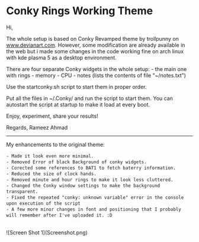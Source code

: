 # Conky Rings Working Theme

Hi,

The whole setup is based on Conky Revamped theme by trollpunny on www.devianart.com. However, some modification are already available in the web but i made some changes in the code working fine on arch linux with kde plasma 5 as a desktop environment.

There are four separate Conky widgets in the whole setup:
	- the main one with rings
	- memory
	- CPU
	- notes (lists the contents of file "~/notes.txt")
	
Use the startconky.sh script to start them in proper order.

Put all the files in ~/.Conky/ and run the script to start them. You can autostart the script at startup to make it
load at every boot.

Enjoy, experiment, share your results!

Regards,
Rameez Ahmad

--------------------------------------------------------------------------------------------------------------

My enhancements to the original theme:
	
	- Made it look even more minimal.
	- Removed Error of black Background of conky widgets.
	- Corected some references to BAT1 to fetch baterry information.
	- Reduced the size of clock hands.
	- Removed minute and hour rings to make it look less cluttered.
	- Changed the Conky window settings to make the background transparent.
	- Fixed the repeated "conky: unknown variable" error in the console upon execution of the script
	- A few more minor changes in font and positioning that I probably will remember after I've uploaded it. :D

</br>
![Screen Shot 1](Screenshot.png)
